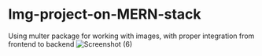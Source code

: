 # Img-project-on-MERN-stack
Using multer package for working with images, with proper integration from frontend to backend
![Screenshot (6)](https://user-images.githubusercontent.com/111175766/226584308-bb923772-04dc-455e-be39-fb8f920a0ef4.png)
